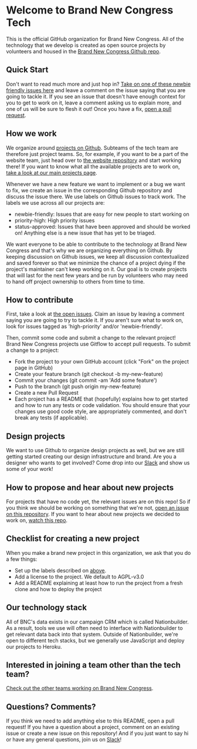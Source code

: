 # Welcome to Brand New Congress Tech
 
This is the official GitHub organization for Brand New Congress. All of the technology that we develop is created as open source projects by volunteers and housed in the [Brand New Congress Github repo](https://github.com/BrandNewCongress).

## Quick Start

Don't want to read much more and just hop in? [Take on one of these newbie friendly issues here](https://github.com/issues?utf8=%E2%9C%93&q=is%3Aopen+is%3Aissue+user%3ABrandNewCongress+label%3Anewbie-friendly+) and leave a comment on the issue saying that you are going to tackle it. If you see an issue that doesn't have enough context for you to get to work on it, leave a comment asking us to explain more, and one of us will be sure to flesh it out! Once you have a fix, [open a pull request](README.md#how-to-contribute). 

## How we work

We organize around [projects on Github](https://github.com/BrandNewCongress). Subteams of the tech team are therefore just project teams. So, for example, if you want to be a part of the website team, just head over to [the website repository](https://github.com/BrandNewCongress/website) and start working there! If you want to know what all the available projects are to work on, [take a look at our main projects page](https://github.com/BrandNewCongress). 

Whenever we have a new feature we want to implement or a bug we want to fix, we create an issue in the corresponding Github repository and discuss the issue there. We use labels on Github issues to track work. The labels we use across all our projects are:

* newbie-friendly: Issues that are easy for new people to start working on
* priority-high: High priority issues
* status-approved: Issues that have been approved and should be worked on!  Anything else is a new issue that has yet to be triaged.

We want everyone to be able to contribute to the technology at Brand New Congress and that's why we are organizing everything on Github.  By keeping discussion on Github issues, we keep all discussion contextualized and saved forever so that we minimize the chance of a project dying if the project's maintainer can't keep working on it.  Our goal is to create projects that will last for the next few years and be run by volunteers who may need to hand off project ownership to others from time to time.

## How to contribute

First, take a look at [the open issues](https://github.com/issues?q=is%3Aopen+is%3Aissue+author%3Asaikat+user%3ABrandNewCongress).  Claim an issue by leaving a comment saying you are going to try to tackle it. If you aren't sure what to work on, look for issues tagged as 'high-priority' and/or 'newbie-friendly'.

Then, commit some code and submit a change to the relevant project! Brand New Congress projects use Gitflow to accept pull requests. To submit a change to a project:

* Fork the project to your own GitHub account (click "Fork" on the project page in GitHub)
* Create your feature branch (git checkout -b my-new-feature)
* Commit your changes (git commit -am 'Add some feature')
* Push to the branch (git push origin my-new-feature)
* Create a new Pull Request
* Each project has a README that (hopefully) explains how to get started and how to run any tests or code validation. You should ensure that your changes use good code style, are appropriately commented, and don't break any tests (if applicable). 

## Design projects

We want to use Github to organize design projects as well, but we are still getting started creating our design infrastructure and brand.  Are you a designer who wants to get involved?  Come drop into our [Slack](http://shift-ops.brandnewcongress.org) and show us some of your work!  

## How to propose and hear about new projects

For projects that have no code yet, the relevant issues are on this repo! So if you think we should be working on something that we're not, [open an issue on this repository](https://github.com/BrandNewCongress/Welcome/issues). If you want to hear about new projects we decided to work on, [watch this repo](https://github.com/BrandNewCongress/Welcome/subscription).

## Checklist for creating a new project

When you make a brand new project in this organization, we ask that you do a few things:

* Set up the labels described on [above](README.md#where-and-how-we-work).
* Add a license to the project. We default to AGPL-v3.0
* Add a README explaining at least how to run the project from a fresh clone and how to deploy the project

## Our technology stack

All of BNC's data exists in our campaign CRM which is called Nationbuilder. As a result, tools we use will often need to interface with Nationbuilder to get relevant data back into that system. Outside of Nationbuilder, we're open to different tech stacks, but we generally use JavaScript and deploy our projects to Heroku.

## Interested in joining a team other than the tech team?

[Check out the other teams working on Brand New Congress](http://brandnewcongress.org/teams).

## Questions? Comments?

If you think we need to add anything else to this README, open a pull request! If you have a question about a project, comment on an existing issue or create a new issue on this repository!  And if you just want to say hi or have any general questions, join us on [Slack](http://shift-ops.brandnewcongress.org)!




